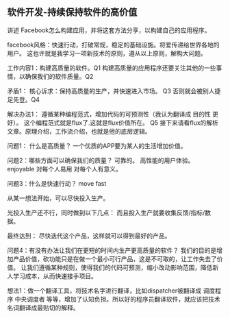 ## 软件开发-持续保持软件的高价值

讲述 Facebook怎么构建应用，并将这套方法分享，以构建自己的应用程序。

facebook风格：快速行动，打破常规，稳定的基础设施。将爱传递给世界各地的用户。
这也许就是我学习一项新技术的原则，遵从以上原则，解构大问题。

工作内容1：构建高质量的软件。Q1 
构建高质量的应用程序还要关注其他的一些事情，以确保我们的软件质量。Q2

矛盾1：
核心诉求：保持高质量的生产，并快速进入市场。 Q3
否则就会被别人捷足先登。Q4

解决办法1： 
遵循某种编程范式，增加代码的可预测性（我认为翻译成 目的性 更好）。
这个编程范式就是flux了.这就是flux价值所在。 Q5
接下来请看flux的解析文章。原理介绍，工作流介绍，也就是他的底层逻辑。


问题1： 什么是高质量？
一个优质的APP要为某人的生活增加价值。

问题2：哪些方面可以确保我们的质量？
可靠的。
高性能的用户体验。
enjoyable 对每个人易用 对每个人有意义。

问题3：什么是快速行动？ move fast

从某一想法开始，可以尽快投入生产。

光投入生产还不行，同时做到以下几点：
而且投入生产就要收集反馈/指标/数据。

最终达到：
尽快迭代这个产品，这样就可以得到最好的产品。

问题4：有没有办法让我们在更短的时间内生产更高质量的软件？
我们的目的是增加产品价值，砍功能只是在做一个最小可行产品，这是不可取的，让工作失去了价值。
让我们遵循某种规则，使得我们的代码可预测，缩小改动影响范围，降低新人学习成本，从而快速接手项目。





想法1：做一个翻译工具，将技术名字进行翻译，比如dispatcher被翻译成 调度程序 中央调度者 等等，增加了认知负担。所以好的程序员翻译软件，就应该把技术名词翻译成最贴切的解释。